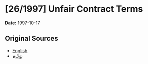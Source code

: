 # [26/1997] Unfair Contract Terms

**Date:** 1997-10-17

## Original Sources

- [English](https://documents.gov.lk/view/acts/1997/10/26-1997_E.pdf)
- [தமிழ்](https://documents.gov.lk/view/acts/1997/10/26-1997_T.pdf)
